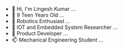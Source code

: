 - 👋 Hi, I'm Lingesh Kumar ...
- 👀 9 Teen Years Old ...
- 🌱 Robotics Enthusiast ...
- 💞️ IOT and Embedded System Researcher ...
- 👀 Product Developer ...
- 📫 Mechanical Engineering Student ...

<!---
Lingesh-17/Lingesh-17 is a ✨ special ✨ repository because its `README.md` (this file) appears on your GitHub profile.
You can click the Preview link to take a look at your changes.
--->
